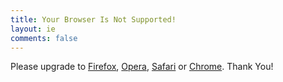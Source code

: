 ```yaml
---
title: Your Browser Is Not Supported!
layout: ie
comments: false
---
```

Please upgrade to [Firefox](getfirefox.com), [Opera](http://www.opera.com/download/), [Safari](http://www.apple.com/safari/) or [Chrome](https://www.google.com/chrome/browser/desktop/index.html). Thank You!

